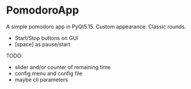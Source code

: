 # PomodoroApp
A simple pomodoro app in PyQt5.15. Custom appearance. Classic rounds.

- Start/Stop buttons on GUI
- [space] as pause/start

TODO:
- slider and/or counter of remaining time
- config menu and config file
- maybe cli parameters